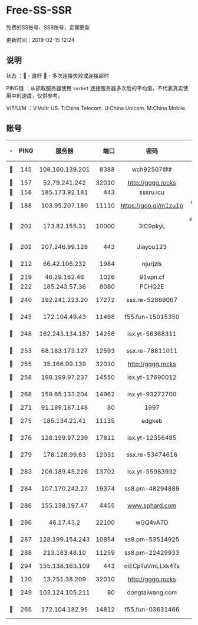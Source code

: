 # Free-SS-SSR

免费的SS账号、SSR账号，定期更新

更新时间：2019-02-15 12:24

## 说明

状态     ：🙂 - 良好 🙁 - 多次连接失败或连接超时

PING值   ：从抓取服务器使用 `socket` 连接服务器多次后的平均值，不代表真实使用中的速度，仅供参考。

V/T/U/M  ：V:Vultr US. T:China Telecom. U:China Unicom. M:China Mobile.

## 账号

|-|PING|服务器|端口|密码|加密方式|区域|V/T/U/M|
|:----:|:----:|:-----:|-----:|:----:|:----:|:----:|:----:|
|🙂|145|108.160.139.201|8388|wch92507@#|aes-256-cfb|JP|8↑/10↑/10↑/10↑|
|🙂|157|52.79.241.242|32010|http://gggg.rocks|chacha20|KR|10↑/9↓/9↑/10↑|
|🙂|158|185.173.92.181|443|sssru.icu|rc4-md5|RU|10↑/10↑/10↑/10↑|
|🙂|188|103.95.207.180|11110|https://goo.gl/m1zu1p|chacha20-ietf|US|8↑/10↑/9↑/9↑|
|🙂|202|173.82.155.31|10000|3IC9pkyL|xchacha20-ietf-poly1305|US|4↑/3↑/2↑/3↑|
|🙂|202|207.246.99.128|443|Jiayou123|aes-256-cfb|US|9↑/10↑/10↑/10↑|
|🙂|212|66.42.106.232|1984|njurjzls|aes-256-cfb|US|10↑/10↑/10↑/10↑|
|🙂|219|46.29.162.46|1026|91vpn.cf|rc4-md5|RU|8↑/10↑/8↑/10↑|
|🙂|222|185.243.57.36|8080|PCHQ2E|rc4-md5|US|10↑/10↑/10↑/10↑|
|🙂|240|192.241.223.20|17272|ssx.re-52889067|aes-256-cfb|US|7↑/6↑/6↓/6↑|
|🙂|245|172.104.49.43|11498|f55.fun-15015350|aes-256-cfb|SG|7↑/6↑/6↓/6↑|
|🙂|248|162.243.134.187|14256|isx.yt-56368311|aes-256-cfb|US|9↑/9↑/9↓/9↑|
|🙂|253|68.183.173.127|12593|ssx.re-78811011|aes-256-cfb|US|7↑/6↑/6↓/6↑|
|🙂|255|35.166.99.139|32010|http://gggg.rocks|chacha20|US|9↑/8↑/8↑/8↑|
|🙂|258|198.199.97.237|14550|isx.yt-17690012|aes-256-cfb|US|9↑/9↑/9↓/9↑|
|🙂|268|159.65.133.204|14962|isx.yt-93272700|aes-256-cfb|SG|9↑/9↑/9↓/9↑|
|🙂|271|91.189.187.148|80|1997|chacha20|US|10↑/10↑/10↑/10↑|
|🙂|275|185.134.21.41|11135|edgkeb|aes-256-cfb|GB|10↑/10↑/10↑/10↑|
|🙂|276|128.199.97.239|17811|isx.yt-12356485|aes-256-cfb|SG|9↑/9↑/9↓/9↑|
|🙂|279|178.128.99.63|12031|ssx.re-53474616|aes-256-cfb|SG|7↑/6↑/6↓/6↑|
|🙂|283|206.189.45.226|13702|isx.yt-55983932|aes-256-cfb|SG|9↑/9↑/9↓/9↑|
|🙂|284|107.170.242.27|19374|ss8.pm-48294889|aes-256-cfb|US|7↑/6↑/6↓/6↑|
|🙂|286|155.138.197.47|4455|www.sphard.com|aes-256-cfb|US|10↑/10↑/10↑/10↑|
|🙂|286|46.17.43.2|22100|wGQ4vA7D|aes-256-gcm|RU|7↑/10↑/10↑/10↑|
|🙂|287|128.199.154.243|10854|ss8.pm-53514925|aes-256-cfb|SG|10↑/10↑/9↑/10↑|
|🙂|288|213.183.48.10|11259|ss8.pm-22429933|rc4-md5|RU|7↑/6↑/6↓/6↑|
|🙂|294|155.138.163.109|443|oiECpTuVmLLxk4Ts|aes-256-cfb|US|9↑/10↑/10↑/10↑|
|🙂|120|13.251.38.209|32010|http://gggg.rocks|chacha20|SG|10↑/10↑/10↑/10↑|
|🙂|249|103.124.105.211|80|dongtaiwang.com|aes-256-cfb|US|10↑/10↑/10↑/10↑|
|🙂|265|172.104.182.95|14812|f55.fun-03631466|aes-256-cfb|SG|10↑/10↑/9↑/10↑|
